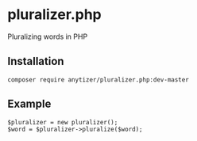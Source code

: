 # pluralizer.php

Pluralizing words in PHP


## Installation

	composer require anytizer/pluralizer.php:dev-master


## Example

    $pluralizer = new pluralizer();
    $word = $pluralizer->pluralize($word);
